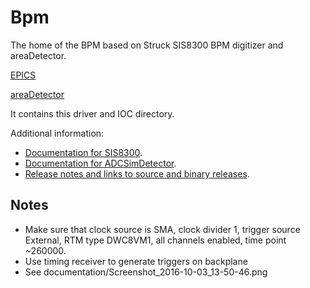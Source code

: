 Bpm
===

The home of the BPM based on Struck SIS8300 BPM digitizer and areaDetector.

[EPICS](http://www.aps.anl.gov/epics/) 

[areaDetector](http://cars.uchicago.edu/software/epics/areaDetector.html)

It contains this driver and IOC directory.

Additional information:
* [Documentation for SIS8300](???).
* [Documentation for ADCSimDetector](http://cars.uchicago.edu/software/epics/ADCSimDetectorDoc.html).
* [Release notes and links to source and binary releases](RELEASE.md).


Notes
-----

* Make sure that clock source is SMA, clock divider 1, trigger source External,
  RTM type DWC8VM1, all channels enabled, time point ~260000.
* Use timing receiver to generate triggers on backplane
* See documentation/Screenshot_2016-10-03_13-50-46.png

